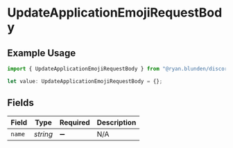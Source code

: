 # UpdateApplicationEmojiRequestBody

## Example Usage

```typescript
import { UpdateApplicationEmojiRequestBody } from "@ryan.blunden/discord-sdk/models/operations";

let value: UpdateApplicationEmojiRequestBody = {};
```

## Fields

| Field              | Type               | Required           | Description        |
| ------------------ | ------------------ | ------------------ | ------------------ |
| `name`             | *string*           | :heavy_minus_sign: | N/A                |